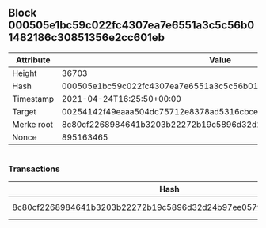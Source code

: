 ## Block 000505e1bc59c022fc4307ea7e6551a3c5c56b01482186c30851356e2cc601eb

Attribute | Value
--- | ---
Height | 36703
Hash | 000505e1bc59c022fc4307ea7e6551a3c5c56b01482186c30851356e2cc601eb
Timestamp | 2021-04-24T16:25:50+00:00
Target | 00254142f49eaaa504dc75712e8378ad5316cbcead634704b3734b6271167cc4
Merke root | 8c80cf2268984641b3203b22272b19c5896d32d24b97ee057fa7bdc15f4c38e0
Nonce | 895163465

```

```

### Transactions

Hash | Amount
--- | ---
[8c80cf2268984641b3203b22272b19c5896d32d24b97ee057fa7bdc15f4c38e0](8c80cf2268984641b3203b22272b19c5896d32d24b97ee057fa7bdc15f4c38e0.md) | 10.00000000 SKEPTI 

